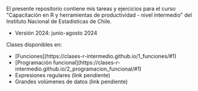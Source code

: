 El presente repositorio contiene mis tareas y ejercicios para el curso "Capacitación en R y herramientas de productividad - nivel intermedio" del Instituto Nacional de Estadísticas de Chile.
<ul>
<li>Versión 2024: junio-agosto 2024</li>
</ul>

Clases disponibles en:
<ul>

<li>[Funciones](https://clases-r-intermedio.github.io/1_funciones/#1)</li>

<li>[Programación funcional](https://clases-r-intermedio.github.io/2_programacion_funcional/#1)</li>

<li>Expresiones regulares (link pendiente)</li>

<li>Grandes volúmenes de datos (link pendiente)</li>

</ul>
